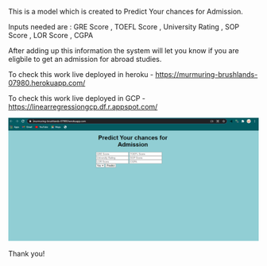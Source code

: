 This is a model which is created to Predict Your chances for Admission.

Inputs needed are : GRE Score , TOEFL Score , University Rating , SOP Score , LOR Score , CGPA

After adding up this information the system will let you know if you are eligbile to get an admission for abroad studies.

To check this work live deployed in heroku - https://murmuring-brushlands-07980.herokuapp.com/ 

To check this work live deployed in GCP - https://linearregressiongcp.df.r.appspot.com/

![](https://github.com/farmaan12/linearregressionmodel/blob/main/Capture.PNG)

Thank you!
 
